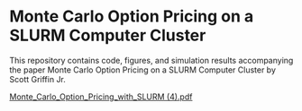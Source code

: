# Monte Carlo Option Pricing on a SLURM Computer Cluster

This repository contains code, figures, and simulation results accompanying the paper Monte Carlo Option Pricing on a SLURM Computer Cluster by Scott Griffin Jr.


[Monte_Carlo_Option_Pricing_with_SLURM (4).pdf](https://github.com/scottgriffinm/Monte-Carlo-Option-Pricing-on-a-SLURM-Cluster/files/13929138/Monte_Carlo_Option_Pricing_with_SLURM.4.pdf)
